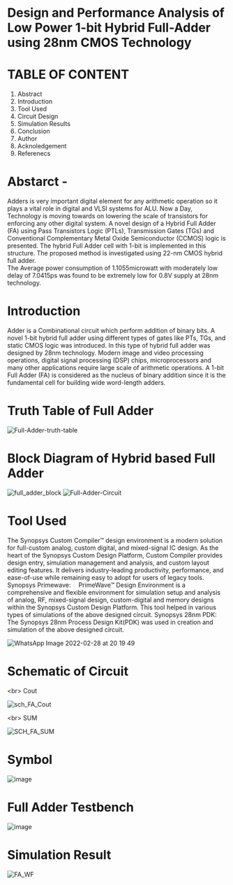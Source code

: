 # Design and Performance Analysis of Low Power 1-bit Hybrid Full-Adder using 28nm CMOS Technology
# TABLE OF CONTENT
1. Abstract
2. Introduction
3. Tool Used
4. Circuit Design
5. Simulation Results 
6. Conclusion
7. Author
8. Acknoledgement
9. Referenecs
# Abstarct -
Adders is very important digital element for any arithmetic operation so it plays a vital role in digital and VLSI systems for ALU.
Now a Day, Technology is moving towards on lowering the scale of transistors for enforcing any other digital system. A novel design of a 
Hybrid Full Adder (FA) using Pass Transistors Logic (PTLs), Transmission Gates (TGs) and Conventional Complementary Metal Oxide Semiconductor (CCMOS) logic is presented.
The hybrid Full Adder cell with 1-bit is implemented in this structure. The proposed method is investigated using 22-nm CMOS hybrid full adder.  
The Average power consumption of 1.1055microwatt with moderately low delay of 7.0415ps was found to be extremely low for 0.8V supply at 28nm technology.
# Introduction 
Adder is a Combinational circuit which perform addition of binary bits. A novel 1-bit hybrid full adder using different types of gates like PTs, TGs, and static CMOS logic was 
introduced. In this type of hybrid full adder was designed by 28nm technology. Modern image and video processing operations, digital signal processing (DSP) chips, microprocessors and many other applications require large scale of arithmetic operations. A 1-bit Full Adder (FA) is considered as the nucleus of binary addition since it is the 
fundamental cell for building wide word-length adders.
# Truth Table of Full Adder

![Full-Adder-truth-table](https://user-images.githubusercontent.com/100580614/156002144-9adc7e2e-4937-4f48-a32a-bb2ab5fef0b0.png)
 
# Block Diagram of Hybrid based Full Adder

![full_adder_block](https://user-images.githubusercontent.com/100580614/156003211-d45e051b-9d80-43ab-ace5-d10b4c238113.PNG)
![Full-Adder-Circuit](https://user-images.githubusercontent.com/100580614/156028686-da58301e-2f79-4a29-bf82-dcbe4f298c4d.png)

# Tool Used 
The Synopsys Custom Compiler™ design environment is a modern solution for full-custom analog, custom digital, and mixed-signal IC design. As the heart of the Synopsys Custom Design Platform, Custom Compiler provides design entry, simulation management and analysis, and custom layout editing features. It delivers industry-leading productivity, performance, and ease-of-use while remaining easy to adopt for users of legacy tools.
Synopsys Primewave:  PrimeWave™ Design Environment is a comprehensive and flexible environment for simulation setup and analysis of analog, RF, mixed-signal design, custom-digital and memory designs within the Synopsys Custom Design Platform. This tool helped in various types of simulations of the above designed circuit.
Synopsys 28nm PDK:  The Synopsys 28nm Process Design Kit(PDK) was used in creation and simulation of the above designed circuit.

![WhatsApp Image 2022-02-28 at 20 19 49](https://user-images.githubusercontent.com/100580614/156004024-c0c2ddbd-a31b-4726-b1cf-875f7eafd81a.jpeg)

# Schematic of Circuit 
<br\> Cout 

![sch_FA_Cout](https://user-images.githubusercontent.com/100580614/156004936-ba2fb129-02d9-4913-b7c1-9a757be9d607.PNG)

<br\> SUM

![SCH_FA_SUM](https://user-images.githubusercontent.com/100580614/156005228-2047bc38-bf53-45e1-95d9-ba1d5650fd28.PNG)

# Symbol 

![image](https://user-images.githubusercontent.com/100580614/156029743-a910236b-cf81-4c49-8ba9-e2be7084bb12.png)

# Full Adder Testbench 

![image](https://user-images.githubusercontent.com/100580614/156005665-ff9d4fcb-dcdf-4b3b-a63d-7518053b7b7a.png)

# Simulation Result 

![FA_WF](https://user-images.githubusercontent.com/100580614/156026079-77213b9d-7515-4c77-8586-a87e999ec38a.PNG)





